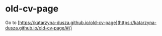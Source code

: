 # old-cv-page

Go to [https://katarzyna-dusza.github.io/old-cv-page](https://katarzyna-dusza.github.io/old-cv-page/#/)
